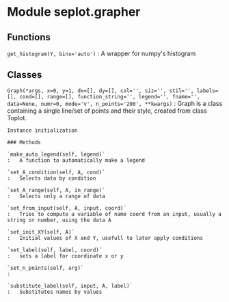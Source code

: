 Module seplot.grapher
=====================

Functions
---------

    
`get_histogram(Y, bins='auto')`
:   A wrapper for numpy's histogram

Classes
-------

`Graph(*args, x=0, y=1, dx=[], dy=[], col='', siz='', stil='', labels=[], cond=[], range=[], function_string='', legend='', fname='', data=None, numr=0, mode='v', n_points='200', **kwargs)`
:   Graph is a class containing a single line/set of points and their style, created from class Toplot.
    
    Instance initialization

    ### Methods

    `make_auto_legend(self, legend)`
    :   A function to automatically make a legend

    `set_A_condition(self, A, cond)`
    :   Selects data by condition

    `set_A_range(self, A, in_range)`
    :   Selects only a range of data

    `set_from_input(self, A, input, coord)`
    :   Tries to compute a variable of name coord from an input, usually a string or number, using the data A

    `set_init_XY(self, A)`
    :   Initial values of X and Y, usefull to later apply conditions

    `set_label(self, label, coord)`
    :   sets a label for coordinate x or y

    `set_n_points(self, arg)`
    :

    `substitute_label(self, input, A, label)`
    :   Substitutes names by values